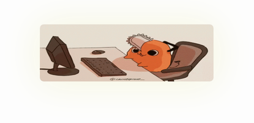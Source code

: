 <style>
    .pochita {
        width: 90%;
        height: 150px;
        display: block;
        margin-left: auto;
        margin-right: auto;
        box-shadow: 1px 2px 100px 3px #F5F5DC;
        border-radius: 10px;
    }
</style>

<img class="pochita" src="./img/pochita.gif"></img>

<!--
**Proguranto/Proguranto** is a ✨ _special_ ✨ repository because its `README.md` (this file) appears on your GitHub profile.

Here are some ideas to get you started:

- 🔭 I’m currently working on ...
- 🌱 I’m currently learning ...
- 👯 I’m looking to collaborate on ...
- 🤔 I’m looking for help with ...
- 💬 Ask me about ...
- 📫 How to reach me: ...
- 😄 Pronouns: ...
- ⚡ Fun fact: ...
-->
